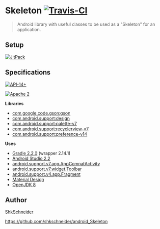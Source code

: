 Skeleton [![Travis-CI](https://travis-ci.org/shkschneider/android_Skeleton.svg?branch=master)](https://travis-ci.org/shkschneider/android_Skeleton)
========

> Android library with useful classes to be used as a "Skeleton" for an application.

Setup
-----

[![JitPack](https://jitpack.io/v/com.github.shkschneider/android_Skeleton.svg)](https://jitpack.io/#shkschneider/android_Skeleton/6.0.0)

Specifications
--------------

[![API-14+](https://img.shields.io/badge/API-14+-blue.svg?style=flat)](https://developer.android.com/reference/android/os/Build.VERSION_CODES.html#ICE_CREAM_SANDWICH)

[![Apache 2](https://img.shields.io/badge/license-Apache%202-blue.svg?style=flat)](https://raw.githubusercontent.com/shkschneider/android_Skeleton/master/LICENSE)

**Libraries**

- [com.google.code.gson:gson](https://github.com/google/gson)
- [com.android.support:design](https://developer.android.com/topic/libraries/support-library/features.html#design)
- [com.android.support:palette-v7](https://developer.android.com/topic/libraries/support-library/features.html#v7-palette)
- [com.android.support:recyclerview-v7](https://developer.android.com/topic/libraries/support-library/features.html#v7-recyclerview)
- [com.android.support:preference-v14](https://developer.android.com/topic/libraries/support-library/features.html#v14-preference)

**Uses**

- [Gradle 2.2.0](http://tools.android.com/tech-docs/new-build-system) (wrapper 2.14.1)
- [Android Studio 2.2](https://developer.android.com/sdk/index.html)
- [android.support.v7.app.AppCompatActivity](https://developer.android.com/reference/android/support/v7/app/AppCompatActivity.html)
- [android.support.v7.widget.Toolbar](https://developer.android.com/reference/android/support/v7/widget/Toolbar.html)
- [android.support.v4.app.Fragment](https://developer.android.com/reference/android/support/v4/app/Fragment.html)
- [Material Design](http://www.google.com/design/spec/material-design/introduction.html)
- [OpenJDK 8](http://openjdk.java.net/projects/jdk8/)

Author
------

[ShkSchneider](https://shkschneider.github.io)

https://github.com/shkschneider/android_Skeleton
